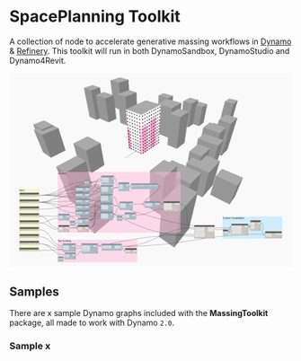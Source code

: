 # SpacePlanning Toolkit

A collection of node to accelerate generative massing workflows in [Dynamo](http://www.dynamobim.org) & [Refinery](https://www.autodesk.com/solutions/refinery-beta). This toolkit will run in both DynamoSandbox, DynamoStudio and Dynamo4Revit.

![Massing analysis](../../samples/MassingRevit/MassingToolkit_overview.png)

## Samples
There are x sample Dynamo graphs included with the __MassingToolkit__ package, all made to work with  Dynamo `2.0`.

### Sample x

